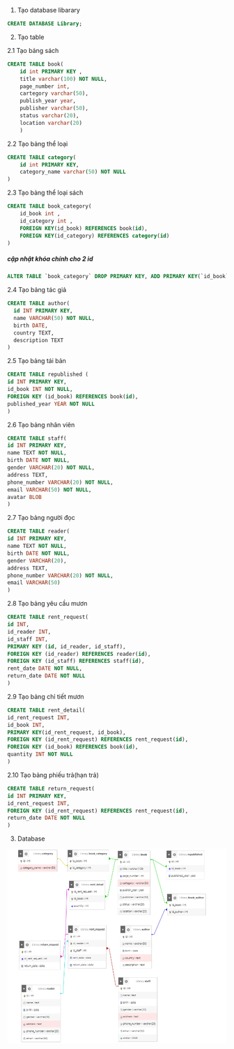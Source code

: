 1. Tạo database libarary
```sql
CREATE DATABASE Library;
```
2. Tạo table

2.1 Tạo bảng sách
```sql
CREATE TABLE book(
    id int PRIMARY KEY ,
    title varchar(100) NOT NULL,
  	page_number int, 
    cartegory varchar(50),
    publish_year year,
    publisher varchar(50),
    status varchar(20),
    location varchar(20)
    )
```
2.2 Tạo bảng thể loại
```sql
CREATE TABLE category(
    id int PRIMARY KEY,
    category_name varchar(50) NOT NULL
)
```
2.3 Tạo bảng thể loại sách
```sql
CREATE TABLE book_category(
    id_book int ,
   	id_category int ,
    FOREIGN KEY(id_book) REFERENCES book(id),
    FOREIGN KEY(id_category) REFERENCES category(id)
)
```
##### cập nhật khóa chính cho 2 id
```sql
ALTER TABLE `book_category` DROP PRIMARY KEY, ADD PRIMARY KEY(`id_book`, `id_category`);
```
2.4 Tạo bảng tác giả
```sql 
CREATE TABLE author(
  id INT PRIMARY KEY,
  name VARCHAR(50) NOT NULL,
  birth DATE,
  country TEXT,
  description TEXT  
)

```
2.5 Tạo bảng tái bản
```sql
CREATE TABLE republished (
id INT PRIMARY KEY,
id_book INT NOT NULL,
FOREIGN KEY (id_book) REFERENCES book(id),
published_year YEAR NOT NULL
)
```
2.6 Tạo bảng nhân viên
```sql
CREATE TABLE staff(
id INT PRIMARY KEY,
name TEXT NOT NULL,
birth DATE NOT NULL,
gender VARCHAR(20) NOT NULL,
address TEXT,
phone_number VARCHAR(20) NOT NULL,
email VARCHAR(50) NOT NULL,
avatar BLOB
)
```
2.7 Tạo bảng người đọc
```sql
CREATE TABLE reader(
id INT PRIMARY KEY,
name TEXT NOT NULL,
birth DATE NOT NULL,
gender VARCHAR(20),
address TEXT,
phone_number VARCHAR(20) NOT NULL,
email VARCHAR(50)
)
```
2.8 Tạo bảng yêu cầu mươn
```sql
CREATE TABLE rent_request(
id INT,
id_reader INT,
id_staff INT,
PRIMARY KEY (id, id_reader, id_staff),
FOREIGN KEY (id_reader) REFERENCES reader(id),
FOREIGN KEY (id_staff) REFERENCES staff(id),
rent_date DATE NOT NULL,
return_date DATE NOT NULL
)

```
2.9 Tạo bảng chỉ tiết mươn
```sql 
CREATE TABLE rent_detail(
id_rent_request INT,
id_book INT,
PRIMARY KEY(id_rent_request, id_book),
FOREIGN KEY (id_rent_request) REFERENCES rent_request(id),
FOREIGN KEY (id_book) REFERENCES book(id),
quantity INT NOT NULL
)

```
2.10 Tạo bảng phiếu trả(hạn trả)
```sql 
CREATE TABLE return_request(
id INT PRIMARY KEY,
id_rent_request INT,
FOREIGN KEY (id_rent_request) REFERENCES rent_request(id),
return_date DATE NOT NULL
)

```
3. Database

![Relationship](Capture.PNG)
